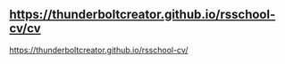 https://thunderboltcreator.github.io/rsschool-cv/cv
---
https://thunderboltcreator.github.io/rsschool-cv/